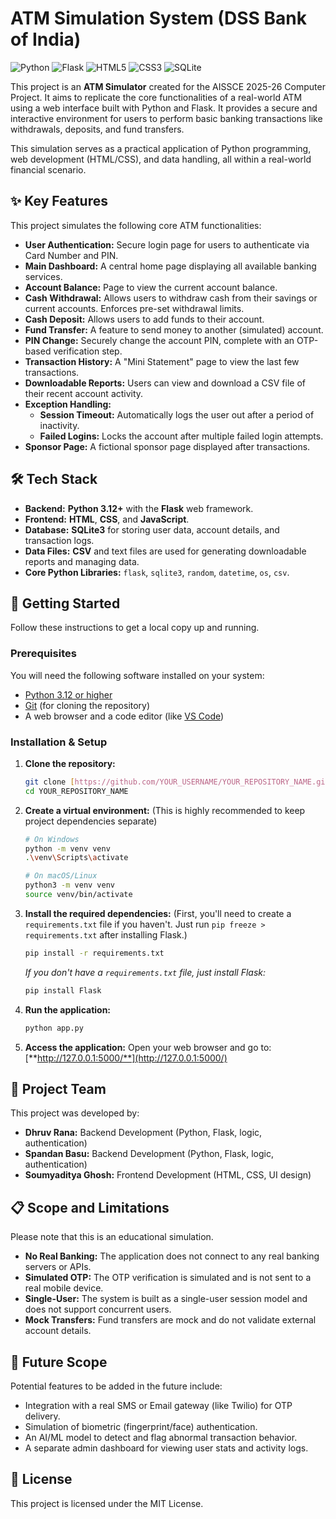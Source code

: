 # ATM Simulation System (DSS Bank of India)

![Python](https://img.shields.io/badge/Python-3.12-blue?logo=python&logoColor=white)
![Flask](https://img.shields.io/badge/Flask-black?logo=flask&logoColor=white)
![HTML5](https://img.shields.io/badge/HTML5-E34F26?logo=html5&logoColor=white)
![CSS3](https://img.shields.io/badge/CSS3-1572B6?logo=css3&logoColor=white)
![SQLite](https://img.shields.io/badge/SQLite-003B57?logo=sqlite&logoColor=white)

This project is an **ATM Simulator** created for the AISSCE 2025-26 Computer Project. It aims to replicate the core functionalities of a real-world ATM using a web interface built with Python and Flask. It provides a secure and interactive environment for users to perform basic banking transactions like withdrawals, deposits, and fund transfers.

This simulation serves as a practical application of Python programming, web development (HTML/CSS), and data handling, all within a real-world financial scenario.

## ✨ Key Features

This project simulates the following core ATM functionalities:

* **User Authentication:** Secure login page for users to authenticate via Card Number and PIN.
* **Main Dashboard:** A central home page displaying all available banking services.
* **Account Balance:** Page to view the current account balance.
* **Cash Withdrawal:** Allows users to withdraw cash from their savings or current accounts. Enforces pre-set withdrawal limits.
* **Cash Deposit:** Allows users to add funds to their account.
* **Fund Transfer:** A feature to send money to another (simulated) account.
* **PIN Change:** Securely change the account PIN, complete with an OTP-based verification step.
* **Transaction History:** A "Mini Statement" page to view the last few transactions.
* **Downloadable Reports:** Users can view and download a CSV file of their recent account activity.
* **Exception Handling:**
    * **Session Timeout:** Automatically logs the user out after a period of inactivity.
    * **Failed Logins:** Locks the account after multiple failed login attempts.
* **Sponsor Page:** A fictional sponsor page displayed after transactions.

## 🛠️ Tech Stack

* **Backend:** **Python 3.12+** with the **Flask** web framework.
* **Frontend:** **HTML**, **CSS**, and **JavaScript**.
* **Database:** **SQLite3** for storing user data, account details, and transaction logs.
* **Data Files:** **CSV** and text files are used for generating downloadable reports and managing data.
* **Core Python Libraries:** `flask`, `sqlite3`, `random`, `datetime`, `os`, `csv`.

## 🚀 Getting Started

Follow these instructions to get a local copy up and running.

### Prerequisites

You will need the following software installed on your system:
* [Python 3.12 or higher](https://www.python.org/downloads/)
* [Git](https://git-scm.com/downloads/) (for cloning the repository)
* A web browser and a code editor (like [VS Code](https://code.visualstudio.com/))

### Installation & Setup

1.  **Clone the repository:**
    ```sh
    git clone [https://github.com/YOUR_USERNAME/YOUR_REPOSITORY_NAME.git](https://github.com/YOUR_USERNAME/YOUR_REPOSITORY_NAME.git)
    cd YOUR_REPOSITORY_NAME
    ```

2.  **Create a virtual environment:**
    (This is highly recommended to keep project dependencies separate)
    ```sh
    # On Windows
    python -m venv venv
    .\venv\Scripts\activate

    # On macOS/Linux
    python3 -m venv venv
    source venv/bin/activate
    ```

3.  **Install the required dependencies:**
    (First, you'll need to create a `requirements.txt` file if you haven't. Just run `pip freeze > requirements.txt` after installing Flask.)
    ```sh
    pip install -r requirements.txt
    ```
    *If you don't have a `requirements.txt` file, just install Flask:*
    ```sh
    pip install Flask
    ```

4.  **Run the application:**
    ```sh
    python app.py
    ```

5.  **Access the application:**
    Open your web browser and go to:
    [**http://127.0.0.1:5000/**](http://127.0.0.1:5000/)

## 👥 Project Team

This project was developed by:

* **Dhruv Rana:** Backend Development (Python, Flask, logic, authentication)
* **Spandan Basu:** Backend Development (Python, Flask, logic, authentication)
* **Soumyaditya Ghosh:** Frontend Development (HTML, CSS, UI design)

## 📋 Scope and Limitations

Please note that this is an educational simulation.

* **No Real Banking:** The application does not connect to any real banking servers or APIs.
* **Simulated OTP:** The OTP verification is simulated and is not sent to a real mobile device.
* **Single-User:** The system is built as a single-user session model and does not support concurrent users.
* **Mock Transfers:** Fund transfers are mock and do not validate external account details.

## 🔮 Future Scope

Potential features to be added in the future include:

* Integration with a real SMS or Email gateway (like Twilio) for OTP delivery.
* Simulation of biometric (fingerprint/face) authentication.
* An AI/ML model to detect and flag abnormal transaction behavior.
* A separate admin dashboard for viewing user stats and activity logs.

## 📜 License

This project is licensed under the MIT License.
